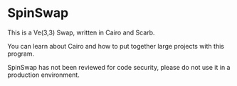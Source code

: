 # SpinSwap

This is a Ve(3,3) Swap, written in Cairo and Scarb.

You can learn about Cairo and how to put together large projects with this program.

SpinSwap has not been reviewed for code security, please do not use it in a production environment.